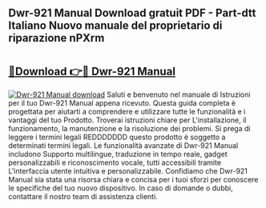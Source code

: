 ## Dwr-921 Manual Download gratuit PDF - Part-dtt Italiano Nuovo manuale del proprietario di riparazione nPXrm

# <h2><a href="http://dfepir1.blite.top/?on=Dwr-921+Manual">🔗Download 👉🔴 Dwr-921 Manual</a></h2>

[![Dwr-921 Manual download](https://i.imgur.com/lujVjoI.png)](http://dfepir1.blite.top/?on=Dwr-921+Manual)
Saluti e benvenuto nel manuale di Istruzioni per il tuo Dwr-921 Manual appena ricevuto. Questa guida completa è progettata per aiutarti a comprendere e utilizzare tutte le funzionalità e i vantaggi del tuo Prodotto. Troverai istruzioni chiare per L'installazione, il funzionamento, la manutenzione e la risoluzione dei problemi. Si prega di leggere i termini legali REDDDDDDD questo prodotto è soggetto a determinati termini legali. Le funzionalità avanzate di Dwr-921 Manual includono Supporto multilingue, traduzione in tempo reale, gadget personalizzabili e riconoscimento vocale, tutti accessibili tramite L'interfaccia utente intuitiva e personalizzabile. Confidiamo che Dwr-921 Manual sia stata una risorsa chiara e concisa per i tuoi sforzi per conoscere le specifiche del tuo nuovo dispositivo. In caso di domande o dubbi, contattare il nostro team di assistenza clienti.
